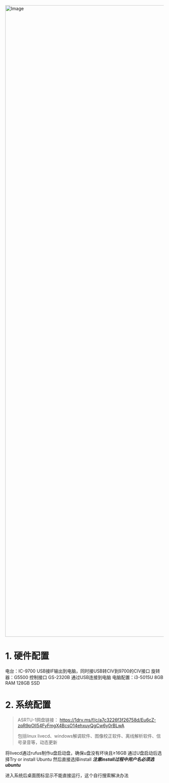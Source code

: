 <img width="3634" height="2003" alt="Image" src="https://github.com/user-attachments/assets/bae85381-8970-42c5-a863-7d40803b3589" />

# 1. 硬件配置

电台：IC-9700 USB接IF输出到电脑，同时接USB转CIV到9700的CIV接口
旋转器：G5500 控制接口 GS-2320B 通过USB连接到电脑
电脑配置：i3-5015U 8GB RAM 128GB SSD

# 2. 系统配置

> ASRTU-1网盘链接：
https://1drv.ms/f/c/a7c3226f3f26758d/Eu6cZ-zqR9pOll54FyFmgX4BcsO14ehxuyQgCw6y0rBLwA
>
>包括linux livecd、windows解调软件、图像校正软件、离线解析软件、信号录音等，动态更新

将livecd通过rufus制作u盘启动盘，确保u盘没有坏块且≥16GB
通过U盘启动后选择Try or install Ubuntu
然后直接选择install _**注意install过程中用户名必须选ubuntu**_

进入系统后桌面图标显示不能直接运行，这个自行搜索解决办法

